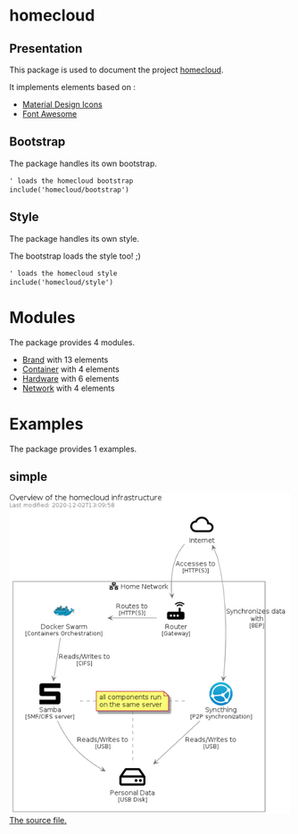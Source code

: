 # homecloud


## Presentation
This package is used to document the project [homecloud](https://github.com/tmorin/homecloud-ansible).

It implements elements based on :

- [Material Design Icons](https://github.com/google/material-design-icons)
- [Font Awesome](https://fontawesome.com)




## Bootstrap

The package handles its own bootstrap.

```plantuml
' loads the homecloud bootstrap
include('homecloud/bootstrap')
```



## Style

The package handles its own style.

The bootstrap loads the style too! ;)

```plantuml
' loads the homecloud style
include('homecloud/style')
```


# Modules

The package provides 4 modules.


- [Brand](Brand.md) with 13 elements
- [Container](Container.md) with 4 elements
- [Hardware](Hardware.md) with 6 elements
- [Network](Network.md) with 4 elements

# Examples

The package provides 1 examples.


## simple
![simple](../homecloud/examples/simple.png)<br>
[The source file.](../homecloud/examples/simple.puml)


